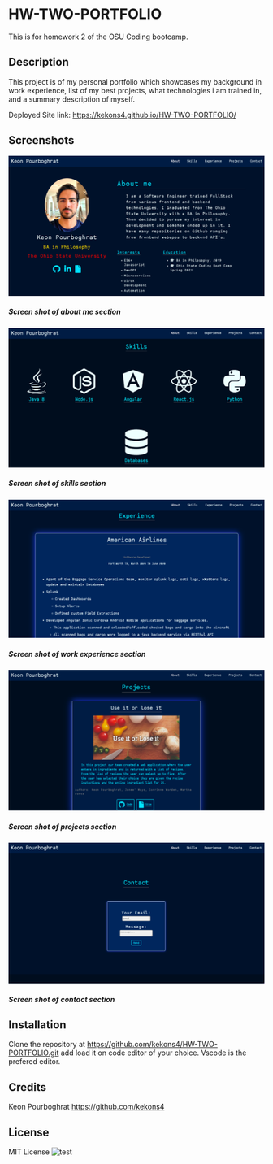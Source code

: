 # HW-TWO-PORTFOLIO
This is for homework 2 of the OSU Coding bootcamp.


## Description
This project is of my personal portfolio which showcases my background in work experience, list of my best projects, what technologies i am trained in,
and a summary description of myself.

Deployed Site link: https://kekons4.github.io/HW-TWO-PORTFOLIO/

## Screenshots

![Screenshot_one](/assets/images/screenshot_one.png)
##### Screen shot of about me section

![Screenshot_two](/assets/images/screenshot_two.png)
##### Screen shot of skills section

![Screenshot_three](/assets/images/screenshot_three.png)
##### Screen shot of work experience section

![Screenshot_four](/assets/images/screenshot_four.png)
##### Screen shot of projects section

![Screenshot_five](/assets/images/screenshot_five.png)
##### Screen shot of contact section

## Installation

Clone the repository at https://github.com/kekons4/HW-TWO-PORTFOLIO.git add load it on
code editor of your choice. Vscode is the prefered editor.

## Credits

Keon Pourboghrat https://github.com/kekons4

## License

MIT License
![test](https://img.shields.io/apm/l/test)
